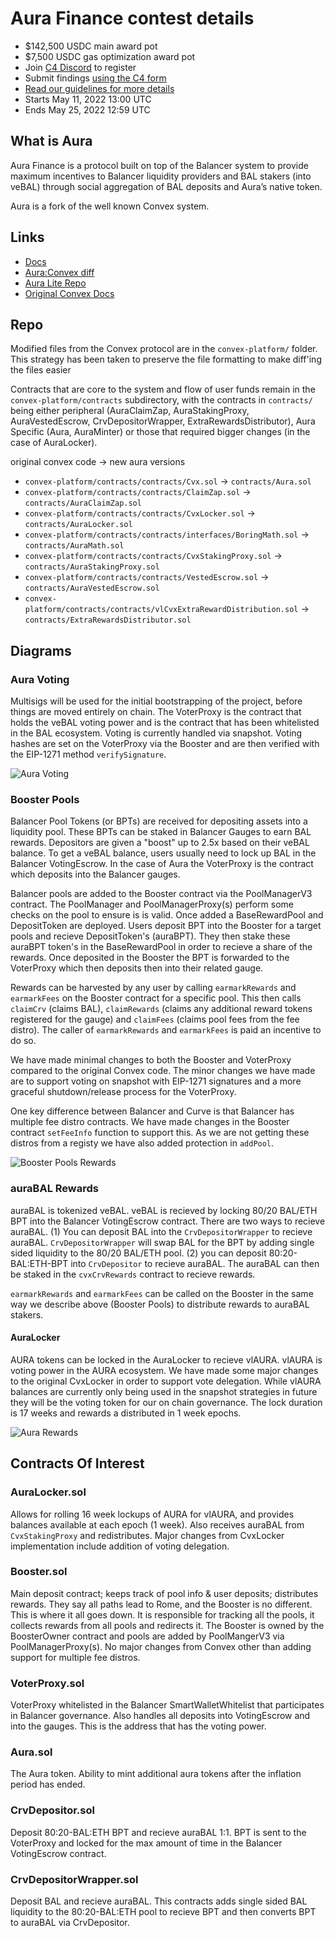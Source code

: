 # Aura Finance contest details

- $142,500 USDC main award pot
- $7,500 USDC gas optimization award pot
- Join [C4 Discord](https://discord.gg/code4rena) to register
- Submit findings [using the C4 form](https://code4rena.com/contests/2022-05-aura-finance-contest/submit)
- [Read our guidelines for more details](https://docs.code4rena.com/roles/wardens)
- Starts May 11, 2022 13:00 UTC
- Ends May 25, 2022 12:59 UTC

## What is Aura

Aura Finance is a protocol built on top of the Balancer system to provide maximum incentives to Balancer liquidity providers and BAL stakers (into veBAL) through social aggregation of BAL deposits and Aura’s native token.

Aura is a fork of the well known Convex system.

## Links

- [Docs](https://docs.aura.finance/)
- [Aura:Convex diff](https://github.com/aurafinance/convex-platform/pull/23/files?file-filters%5B%5D=.sol&show-viewed-files=true&show-deleted-files=false)
- [Aura Lite Repo](https://github.com/aurafinance/aura-contracts-lite)
- [Original Convex Docs](https://docs.convexfinance.com/convexfinance/)

## Repo

Modified files from the Convex protocol are in the `convex-platform/` folder. This strategy has been taken to preserve the file formatting to make diff'ing the files easier

Contracts that are core to the system and flow of user funds remain in the `convex-platform/contracts` subdirectory, with the contracts in `contracts/` being either peripheral (AuraClaimZap, AuraStakingProxy, AuraVestedEscrow, CrvDepositorWrapper, ExtraRewardsDistributor), Aura Specific (Aura, AuraMinter) or those that required bigger changes (in the case of AuraLocker).

original convex code -> new aura versions

- `convex-platform/contracts/contracts/Cvx.sol` -> `contracts/Aura.sol`
- `convex-platform/contracts/contracts/ClaimZap.sol` -> `contracts/AuraClaimZap.sol`
- `convex-platform/contracts/contracts/CvxLocker.sol` -> `contracts/AuraLocker.sol`
- `convex-platform/contracts/contracts/interfaces/BoringMath.sol` -> `contracts/AuraMath.sol`
- `convex-platform/contracts/contracts/CvxStakingProxy.sol` -> `contracts/AuraStakingProxy.sol`
- `convex-platform/contracts/contracts/VestedEscrow.sol` -> `contracts/AuraVestedEscrow.sol`
- `convex-platform/contracts/contracts/vlCvxExtraRewardDistribution.sol` -> `contracts/ExtraRewardsDistributor.sol`

## Diagrams

### Aura Voting

Multisigs will be used for the initial bootstrapping of the project, before things are moved entirely on chain.
The VoterProxy is the contract that holds the veBAL voting power and is the contract that has been whitelisted in the BAL ecosystem.
Voting is currently handled via snapshot. Voting hashes are set on the VoterProxy via the Booster and are then verified with the
EIP-1271 method `verifySignature`.

![Aura Voting](https://user-images.githubusercontent.com/97352567/167505092-07ddbd56-df97-4cd9-802f-d9387c21cf55.jpg)

### Booster Pools

Balancer Pool Tokens (or BPTs) are received for depositing assets into a liquidity pool. These BPTs can be staked in Balancer Gauges to earn
BAL rewards. Depositors are given a "boost" up to 2.5x based on their veBAL balance. To get a veBAL balance, users usually need to lock up
BAL in the Balancer VotingEscrow. In the case of Aura the VoterProxy is the contract which deposits into the Balancer gauges.

Balancer pools are added to the Booster contract via the PoolManagerV3 contract. The PoolManager and PoolManagerProxy(s) perform some checks
on the pool to ensure is is valid. Once added a BaseRewardPool and DepositToken are deployed. Users deposit BPT into the Booster for a target pools
and recieve DepositToken's (auraBPT). They then stake these auraBPT token's in the BaseRewardPool in order to recieve a share of the rewards.
Once deposited in the Booster the BPT is forwarded to the VoterProxy which then deposits then into their related gauge.

Rewards can be harvested by any user by calling `earmarkRewards` and `earmarkFees` on the Booster contract for a specific pool. This then
calls `claimCrv` (claims BAL), `claimRewards` (claims any additional reward tokens registered for the gauge) and `claimFees` (claims pool fees
from the fee distro). The caller of `earmarkRewards` and `earmarkFees` is paid an incentive to do so.

We have made minimal changes to both the Booster and VoterProxy compared to the original Convex code. The minor changes we have made are to support
voting on snapshot with EIP-1271 signatures and a more graceful shutdown/release process for the VoterProxy.

One key difference between Balancer and Curve is that Balancer has multiple fee distro contracts. We have made changes in the Booster contract
`setFeeInfo` function to support this. As we are not getting these distros from a registy we have also added protection in `addPool`.

![Booster Pools Rewards](https://user-images.githubusercontent.com/97352567/167505101-f1105826-c192-412c-adec-aeb0d64760e6.jpg)

### auraBAL Rewards

auraBAL is tokenized veBAL. veBAL is recieved by locking 80/20 BAL/ETH BPT into the Balancer VotingEscrow contract.
There are two ways to recieve auraBAL. (1) You can deposit BAL into the `CrvDepositorWrapper` to recieve auraBAL. `CrvDepositorWrapper`
will swap BAL for the BPT by adding single sided liquidity to the 80/20 BAL/ETH pool. (2) you can deposit 80:20-BAL:ETH-BPT into
`CrvDepositor` to recieve auraBAL. The auraBAL can then be staked in the `cvxCrvRewards` contract to recieve rewards.

`earmarkRewards` and `earmarkFees` can be called on the Booster in the same way we describe above (Booster Pools) to distribute rewards
to auraBAL stakers.

#### AuraLocker

AURA tokens can be locked in the AuraLocker to recieve vlAURA. vlAURA is voting power in the AURA ecosystem. We have made some major changes
to the original CvxLocker in order to support vote delegation. While vlAURA balances are currently only being used in the snapshot strategies
in future they will be the voting token for our on chain governance. The lock duration is 17 weeks and rewards a distributed in 1 week epochs.

![Aura Rewards](https://user-images.githubusercontent.com/97352567/167505104-c785b31c-8afb-4a51-9281-d0151e7646be.jpg)

## Contracts Of Interest

### AuraLocker.sol

Allows for rolling 16 week lockups of AURA for vlAURA, and provides balances available at each epoch (1 week).
Also receives auraBAL from `CvxStakingProxy` and redistributes. Major changes from CvxLocker implementation include addition
of voting delegation.

### Booster.sol

Main deposit contract; keeps track of pool info & user deposits; distributes rewards. They say all paths lead to Rome,
and the Booster is no different. This is where it all goes down. It is responsible for tracking all the pools, it
collects rewards from all pools and redirects it. The Booster is owned by the BoosterOwner contract and pools are added by
PoolMangerV3 via PoolManagerProxy(s). No major changes from Convex other than adding support for multiple fee distros.

### VoterProxy.sol

VoterProxy whitelisted in the Balancer SmartWalletWhitelist that participates in Balancer governance. Also handles all deposits
into VotingEscrow and into the gauges. This is the address that has the voting power.

### Aura.sol

The Aura token. Ability to mint additional aura tokens after the inflation period has ended.

### CrvDepositor.sol

Deposit 80:20-BAL:ETH BPT and recieve auraBAL 1:1. BPT is sent to the VoterProxy and locked for the max amount of time in the Balancer
VotingEscrow contract.

### CrvDepositorWrapper.sol

Deposit BAL and recieve auraBAL. This contracts adds single sided BAL liquidity to the 80:20-BAL:ETH pool to recieve BPT and then converts
BPT to auraBAL via CrvDepositor.
